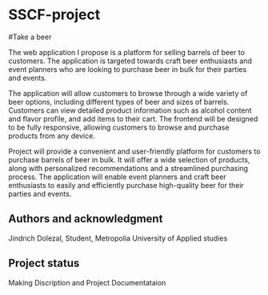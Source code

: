# SSCF-project


#Take a beer

The web application I propose is a platform for selling barrels of beer to customers. The application is targeted towards craft beer enthusiasts and event planners who are looking to purchase beer in bulk for their parties and events.

The application will allow customers to browse through a wide variety of beer options, including different types of beer and sizes of barrels. Customers can view detailed product information such as alcohol content and flavor profile, and add items to their cart. The frontend will be designed to be fully responsive, allowing customers to browse and purchase products from any device.

Project will provide a convenient and user-friendly platform for customers to purchase barrels of beer in bulk. It will offer a wide selection of products, along with personalized recommendations and a streamlined purchasing process. The application will enable event planners and craft beer enthusiasts to easily and efficiently purchase high-quality beer for their parties and events.

## Authors and acknowledgment
Jindrich Dolezal, Student, Metropolia University of Applied studies

## Project status
Making Discription and Project Documentataion
